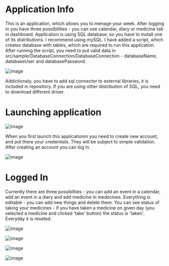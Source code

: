 # Application Info
This is an application, which allows you to menage your week. After logging in you have three possibilities - you can use calendar, diary or medicine tab in dashboard. Application is using SQL database, so you have to install one of its distributions. I recommend using mySQL. 
I have added a script, which creates database with tables, which are required to run this application. After running the script, you need to put valid data in 
src/sample/DatabaseConnection/DatabaseConnection - databaseName, databaseUser and databasePassword. 

![image](https://user-images.githubusercontent.com/93688242/176809573-b9aa0eaf-8a0c-4eaf-ae28-c9bb58c87d9e.png)


Addictionaly, you have to add sql connector to external libraries, it is included in repository. If you are using other distribution of SQL, you need to download
different driver.

# Launching application

![image](https://user-images.githubusercontent.com/93688242/176809844-05f44a8b-49fa-4bc8-a614-88409510c170.png)

When you first launch this applicationm you need to create new account, and put there your credentials. They will be subject to simple validation. After creating 
an account you can log in.

![image](https://user-images.githubusercontent.com/93688242/177059110-e8f909df-c893-46f4-add9-5c18506a720b.png)

# Logged In

 Currently there are three possiblities - you can add an event in a calendar, add an event in a diary and add medicine in medecines. Everything is editable - you can
 add new things and delete them. You can see status of taking your medicines - if you have taken a medicine on given day (you selected a medicine and clicked 'take'
 button) the status is 'taken'. Everyday it is reseted. 

![image](https://user-images.githubusercontent.com/93688242/177059146-f37abda1-98cc-4bd9-8a89-6f636120becb.png)

![image](https://user-images.githubusercontent.com/93688242/177059247-0a75ead4-0adf-45a5-a2ee-12a1d0a1e249.png)


![image](https://user-images.githubusercontent.com/93688242/177059180-900e07c8-428a-48be-8c68-bf84063cc027.png)

![image](https://user-images.githubusercontent.com/93688242/177059188-1c95bf56-ea84-4ab7-a335-1fad01ed2309.png)
